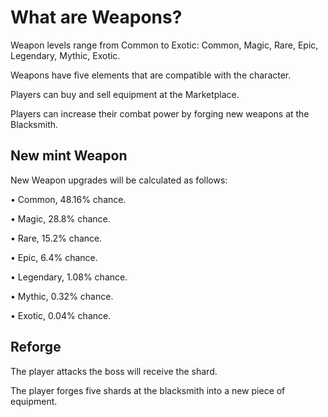 # What are Weapons?

Weapon levels range from Common to Exotic: Common, Magic, Rare, Epic, Legendary, Mythic, Exotic.

Weapons have five elements that are compatible with the character.

Players can buy and sell equipment at the Marketplace.

Players can increase their combat power by forging new weapons at the Blacksmith.

## New mint Weapon

New Weapon upgrades will be calculated as follows:

• Common, 48.16% chance. 

• Magic, 28.8% chance. 

• Rare, 15.2% chance. 

• Epic, 6.4% chance. 

• Legendary, 1.08% chance. 

• Mythic, 0.32% chance. 

• Exotic, 0.04% chance. 

## Reforge

The player attacks the boss will receive the shard.

The player forges five shards at the blacksmith into a new piece of equipment.

